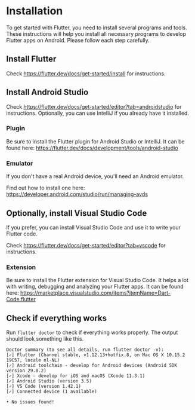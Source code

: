 # Installation

To get started with Flutter, you need to install several programs and tools.
These instructions will help you install all necessary programs to develop Flutter apps on Android. Please follow each step carefully.

## Install Flutter

Check https://flutter.dev/docs/get-started/install for instructions.

## Install Android Studio

Check https://flutter.dev/docs/get-started/editor?tab=androidstudio for instructions. Optionally, you can use IntelliJ if you already have it installed.

### Plugin

Be sure to install the Flutter plugin for Android Studio or IntelliJ. It can be found here: https://flutter.dev/docs/development/tools/android-studio

### Emulator

If you don't have a real Android device, you'll need an Android emulator.

Find out how to install one here: https://developer.android.com/studio/run/managing-avds

## Optionally, install Visual Studio Code

If you prefer, you can install Visual Studio Code and use it to write your Flutter code.

Check https://flutter.dev/docs/get-started/editor?tab=vscode for instructions.

### Extension

Be sure to install the Flutter extension for Visual Studio Code. It helps a lot with writing, debugging and analyzing your Flutter apps. It can be found here: https://marketplace.visualstudio.com/items?itemName=Dart-Code.flutter

## Check if everything works

Run `flutter doctor` to check if everything works properly.
The output should look something like this.

```
Doctor summary (to see all details, run flutter doctor -v):
[✓] Flutter (Channel stable, v1.12.13+hotfix.8, on Mac OS X 10.15.2 19C57, locale nl-NL)
[✓] Android toolchain - develop for Android devices (Android SDK version 29.0.2)
[✓] Xcode - develop for iOS and macOS (Xcode 11.3.1)
[✓] Android Studio (version 3.5)
[✓] VS Code (version 1.42.1)
[✓] Connected device (1 available)

• No issues found!
```
